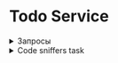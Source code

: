 # Todo Service

<details>
  
<details>
  <summary>Запрос на регистрацию</summary>

  ![Авторизация](https://github.com/ykropchik/todo_service/blob/main/imgs/registration.png)
    
</details>

<details>
  <summary>Запрос на авторизацию</summary>

  ![Авторизация](https://github.com/ykropchik/todo_service/blob/main/imgs/auth.png)
    
</details>
  <summary>Запросы</summary>

<details>
  <summary>Запрос списка todo</summary>

  ![Авторизация](https://github.com/ykropchik/todo_service/blob/main/imgs/getTodoList.png)
  
</details>

<details>
  <summary>Запрос на добавление todo</summary>

  ![Авторизация](https://github.com/ykropchik/todo_service/blob/main/imgs/createTodoItem.png)
    
</details>

<details>
   <summary>Запрос на изменение todo</summary>

  ![Авторизация](https://github.com/ykropchik/todo_service/blob/main/imgs/itemUpdate.png)
    
</details>

<details>
   <summary>Запрос на удаление todo</summary>

  ![Авторизация](https://github.com/ykropchik/todo_service/blob/main/imgs/itemRemove.png)
    
</details>

<details>
  <summary>Запрос на добавление файла</summary>

  ![Авторизация](https://github.com/ykropchik/todo_service/blob/main/imgs/uploadFile.png)
    
</details>

<details>
   <summary>Запрос на получение файла</summary>

  ![Авторизация](https://github.com/ykropchik/todo_service/blob/main/imgs/getFile.png)
    
</details>

<details>
   <summary>Запрос на удаление файла</summary>

  ![Авторизация](https://github.com/ykropchik/todo_service/blob/main/imgs/removeFile.png)
    
</details>

<details>
   <summary>Запрос на получения списка файлов</summary>

  ![Авторизация](https://github.com/ykropchik/todo_service/blob/main/imgs/getFilesList.png)
    
</details>
  
</details>

<details>
  <summary>Code sniffers task</summary>
  
  <details>
   <summary>До исправлений</summary>

  ![PHPSTAN-before](https://github.com/ykropchik/todo_service/blob/main/imgs/phpstan-before.png)
  ![PHPCS-before-part1](https://github.com/ykropchik/todo_service/blob/main/imgs/phpcs-before-part1.png)
  ![PHPCS-before-part2](https://github.com/ykropchik/todo_service/blob/main/imgs/phpcs-before-part2.png)
  ![PHPCS-before-part3](https://github.com/ykropchik/todo_service/blob/main/imgs/phpcs-before-part3.png)
  ![PHPCS-before-part4](https://github.com/ykropchik/todo_service/blob/main/imgs/phpcs-before-part4.png)

  <details>
    <summary>PHP-ECS</summary>

  ```bash
  root@ubuntu-s-1vcpu-1gb-fra1-01:/var/www/todo_service/server# vendor/bin/ecs check src
  19/19 [▓▓▓▓▓▓▓▓▓▓▓▓▓▓▓▓▓▓▓▓▓▓▓▓▓▓▓▓] 100%


  1) src/Controller/FileController.php

      ---------- begin diff ----------
  @@ -84,7 +84,7 @@
              ], Response::HTTP_FORBIDDEN);
          }

  -        $responsedFile = $this->getParameter('files_directory').'/'.$file->getSafeName();
  +        $responsedFile = $this->getParameter('files_directory') . '/' . $file->getSafeName();

          return new BinaryFileResponse($responsedFile);
      }
  @@ -117,7 +117,7 @@

          $filesystem = new Filesystem();
          try {
  -            $filesystem->remove([$this->getParameter('files_directory').'/'.$file->getSafeName()]);
  +            $filesystem->remove([$this->getParameter('files_directory') . '/' . $file->getSafeName()]);
          } catch (IOExceptionInterface $exception) {
              return $this->response([
                  'status' => Response::HTTP_INTERNAL_SERVER_ERROR,
      ----------- end diff -----------


  Applied checkers:

  * PhpCsFixer\Fixer\Operator\ConcatSpaceFixer



  2) src/Kernel.php

      ---------- begin diff ----------
  @@ -14,11 +14,11 @@
      protected function configureContainer(ContainerConfigurator $container): void
      {
          $container->import('../config/{packages}/*.yaml');
  -        $container->import('../config/{packages}/'.$this->environment.'/*.yaml');
  +        $container->import('../config/{packages}/' . $this->environment . '/*.yaml');

  -        if (is_file(\dirname(__DIR__).'/config/services.yaml')) {
  +        if (is_file(\dirname(__DIR__) . '/config/services.yaml')) {
              $container->import('../config/services.yaml');
  -            $container->import('../config/{services}_'.$this->environment.'.yaml');
  +            $container->import('../config/{services}_' . $this->environment . '.yaml');
          } else {
              $container->import('../config/{services}.php');
          }
  @@ -26,10 +26,10 @@

      protected function configureRoutes(RoutingConfigurator $routes): void
      {
  -        $routes->import('../config/{routes}/'.$this->environment.'/*.yaml');
  +        $routes->import('../config/{routes}/' . $this->environment . '/*.yaml');
          $routes->import('../config/{routes}/*.yaml');

  -        if (is_file(\dirname(__DIR__).'/config/routes.yaml')) {
  +        if (is_file(\dirname(__DIR__) . '/config/routes.yaml')) {
              $routes->import('../config/routes.yaml');
          } else {
              $routes->import('../config/{routes}.php');
      ----------- end diff -----------


  Applied checkers:

  * PhpCsFixer\Fixer\Operator\ConcatSpaceFixer



  3) src/Security/UserAuthenticator.php

      ---------- begin diff ----------
  @@ -52,7 +52,7 @@

          // For example:
          //return new RedirectResponse($this->urlGenerator->generate('some_route'));
  -        throw new \Exception('TODO: provide a valid redirect inside '.__FILE__);
  +        throw new \Exception('TODO: provide a valid redirect inside ' . __FILE__);
      }

      protected function getLoginUrl(Request $request): string
      ----------- end diff -----------


  Applied checkers:

  * PhpCsFixer\Fixer\Operator\ConcatSpaceFixer



  4) src/Service/FileUploader.php

      ---------- begin diff ----------
  @@ -21,7 +21,7 @@
      {
          $originalFilename = pathinfo($file->getClientOriginalName(), PATHINFO_FILENAME);
          $safeFilename = $this->slugger->slug($originalFilename);
  -        $fileName = 'todoService-'.uniqid().'.'.$file->guessExtension();
  +        $fileName = 'todoService-' . uniqid() . '.' . $file->guessExtension();

          try {
              $file->move($this->targetDirectory, $fileName);
      ----------- end diff -----------


  Applied checkers:

  * PhpCsFixer\Fixer\Operator\ConcatSpaceFixer



                                                                                                                          
  [WARNING] 4 errors are fixable! Just add "--fix" to console command and rerun to apply. 
  ```
    
  </details>
  
  </details>
  
  <details>
   <summary>Исправления</summary>

  ![PHPCBF-use](https://github.com/ykropchik/todo_service/blob/main/imgs/phpcbf-use.png)
  ![PHP-CS](https://github.com/ykropchik/todo_service/blob/main/imgs/php-cs-fixer.png)
    
  </details>
  
  <details>
    <summary>После исправлений</summary>

  ![PHPCS-after](https://github.com/ykropchik/todo_service/blob/main/imgs/phpcs-after-allfixes.png)
  ![PHP-ECS-after](https://github.com/ykropchik/todo_service/blob/main/imgs/php-ecs-after.png)
  ![PHPSTAN-after](https://github.com/ykropchik/todo_service/blob/main/imgs/phpstan-after.png)
    
  </details>
  
  
</details>
